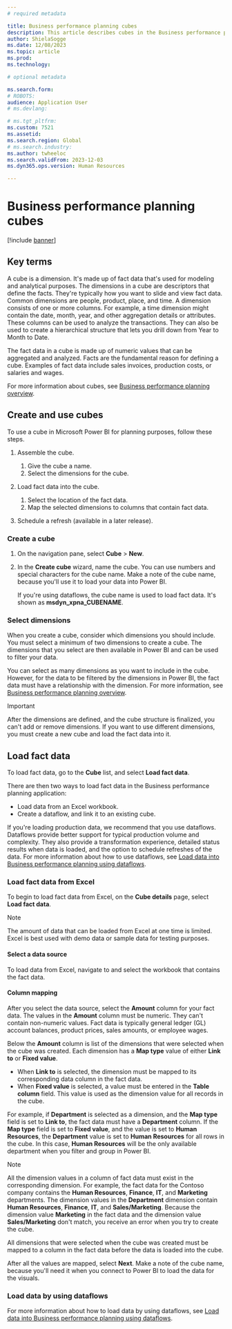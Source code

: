 ```yaml
---
# required metadata

title: Business performance planning cubes
description: This article describes cubes in the Business performance planning application.
author: ShielaSogge
ms.date: 12/08/2023
ms.topic: article
ms.prod: 
ms.technology: 

# optional metadata

ms.search.form: 
# ROBOTS: 
audience: Application User
# ms.devlang: 

# ms.tgt_pltfrm: 
ms.custom: 7521
ms.assetid: 
ms.search.region: Global
# ms.search.industry: 
ms.author: twheeloc
ms.search.validFrom: 2023-12-03
ms.dyn365.ops.version: Human Resources

---
```

# Business performance planning cubes

[!include [banner](../includes/banner.md)]

## Key terms

A cube is a dimension. It's made up of fact data that's used for modeling and analytical purposes. The dimensions in a cube are descriptors that define the facts. They're typically how you want to slide and view fact data. Common dimensions are people, product, place, and time. A dimension consists of one or more columns. For example, a time dimension might contain the date, month, year, and other aggregation details or attributes. These columns can be used to analyze the transactions. They can also be used to create a hierarchical structure that lets you drill down from Year to Month to Date.

The fact data in a cube is made up of numeric values that can be aggregated and analyzed. Facts are the fundamental reason for defining a cube. Examples of fact data include sales invoices, production costs, or salaries and wages.

For more information about cubes, see [Business performance planning overview](business-performance-planning-overview.md).

## Create and use cubes

To use a cube in Microsoft Power BI for planning purposes, follow these steps.

1. Assemble the cube.

    1. Give the cube a name.
    2. Select the dimensions for the cube.

2. Load fact data into the cube.

    1. Select the location of the fact data.
    2. Map the selected dimensions to columns that contain fact data.

3. Schedule a refresh (available in a later release).

### Create a cube

1. On the navigation pane, select **Cube** \> **New**.
2. In the **Create cube** wizard, name the cube. You can use numbers and special characters for the cube name. Make a note of the cube name, because you'll use it to load your data into Power BI.

    If you're using dataflows, the cube name is used to load fact data. It's shown as **msdyn\_xpna\_CUBENAME**.

### Select dimensions

When you create a cube, consider which dimensions you should include. You must select a minimum of two dimensions to create a cube. The dimensions that you select are then available in Power BI and can be used to filter your data.

You can select as many dimensions as you want to include in the cube. However, for the data to be filtered by the dimensions in Power BI, the fact data must have a relationship with the dimension. For more information, see [Business performance planning overview](business-performance-planning-overview.md).

> [!IMPORTANT]
> After the dimensions are defined, and the cube structure is finalized, you can't add or remove dimensions. If you want to use different dimensions, you must create a new cube and load the fact data into it. 

## Load fact data

To load fact data, go to the **Cube** list, and select **Load fact data**.

There are then two ways to load fact data in the Business performance planning application:

- Load data from an Excel workbook.
- Create a dataflow, and link it to an existing cube.

If you're loading production data, we recommend that you use dataflows. Dataflows provide better support for typical production volume and complexity. They also provide a transformation experience, detailed status results when data is loaded, and the option to schedule refreshes of the data. For more information about how to use dataflows, see [Load data into Business performance planning using dataflows](load-data-dataflows.md).

### Load fact data from Excel

To begin to load fact data from Excel, on the **Cube details** page, select **Load fact data**.

> [!NOTE]
> The amount of data that can be loaded from Excel at one time is limited. Excel is best used with demo data or sample data for testing purposes.

#### Select a data source

To load data from Excel, navigate to and select the workbook that contains the fact data.

#### Column mapping

After you select the data source, select the **Amount** column for your fact data. The values in the **Amount** column must be numeric. They can't contain non-numeric values. Fact data is typically general ledger (GL) account balances, product prices, sales amounts, or employee wages.

Below the **Amount** column is list of the dimensions that were selected when the cube was created. Each dimension has a **Map type** value of either **Link to** or **Fixed value**.

- When **Link to** is selected, the dimension must be mapped to its corresponding data column in the fact data.
- When **Fixed value** is selected, a value must be entered in the **Table column** field. This value is used as the dimension value for all records in the cube.

For example, if **Department** is selected as a dimension, and the **Map type** field is set to **Link to**, the fact data must have a **Department** column. If the **Map type** field is set to **Fixed value**, and the value is set to **Human Resources**, the **Department** value is set to **Human Resources** for all rows in the cube. In this case, **Human Resources** will be the only available department when you filter and group in Power BI.

> [!NOTE]
> All the dimension values in a column of fact data must exist in the corresponding dimension. For example, the fact data for the Contoso company contains the **Human Resources**, **Finance**, **IT**, and **Marketing** departments. The dimension values in the **Department** dimension contain **Human Resources**, **Finance**, **IT**, and **Sales/Marketing**. Because the dimension value **Marketing** in the fact data and the dimension value **Sales/Marketing** don't match, you receive an error when you try to create the cube.

All dimensions that were selected when the cube was created must be mapped to a column in the fact data before the data is loaded into the cube.

After all the values are mapped, select **Next**. Make a note of the cube name, because you'll need it when you connect to Power BI to load the data for the visuals.

### Load data by using dataflows

For more information about how to load data by using dataflows, see [Load data into Business performance planning using dataflows](load-data-dataflows.md).
